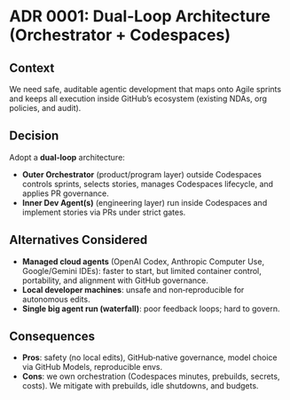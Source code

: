 # ADR 0001: Dual‑Loop Architecture (Orchestrator + Codespaces)

## Context
We need safe, auditable agentic development that maps onto Agile sprints and keeps all execution inside GitHub’s ecosystem (existing NDAs, org policies, and audit).

## Decision
Adopt a **dual‑loop** architecture:
- **Outer Orchestrator** (product/program layer) outside Codespaces controls sprints, selects stories, manages Codespaces lifecycle, and applies PR governance.
- **Inner Dev Agent(s)** (engineering layer) run inside Codespaces and implement stories via PRs under strict gates.

## Alternatives Considered
- **Managed cloud agents** (OpenAI Codex, Anthropic Computer Use, Google/Gemini IDEs): faster to start, but limited container control, portability, and alignment with GitHub governance.
- **Local developer machines**: unsafe and non‑reproducible for autonomous edits.
- **Single big agent run (waterfall)**: poor feedback loops; hard to govern.

## Consequences
- **Pros**: safety (no local edits), GitHub‑native governance, model choice via GitHub Models, reproducible envs.
- **Cons**: we own orchestration (Codespaces minutes, prebuilds, secrets, costs). We mitigate with prebuilds, idle shutdowns, and budgets.
